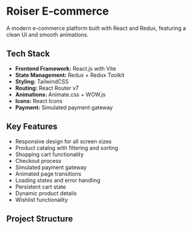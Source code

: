 # Roiser E-commerce

A modern e-commerce platform built with React and Redux, featuring a clean UI and smooth animations.

## Tech Stack

- **Frontend Framework:** React.js with Vite
- **State Management:** Redux + Redux Toolkit
- **Styling:** TailwindCSS
- **Routing:** React Router v7
- **Animations:** Animate.css + WOW.js
- **Icons:** React Icons
- **Payment:** Simulated payment gateway

## Key Features

- Responsive design for all screen sizes
- Product catalog with filtering and sorting
- Shopping cart functionality
- Checkout process
- Simulated payment gateway
- Animated page transitions
- Loading states and error handling
- Persistent cart state
- Dynamic product details
- Wishlist functionality

## Project Structure